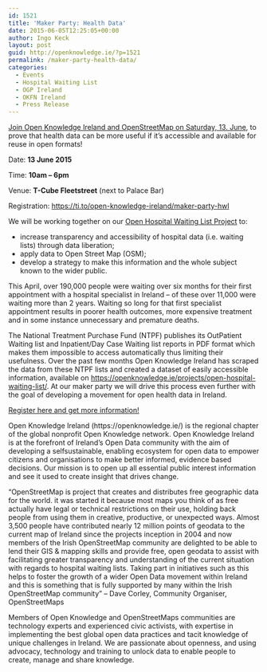 ```yaml
---
id: 1521
title: 'Maker Party: Health Data'
date: 2015-06-05T12:25:05+00:00
author: Ingo Keck
layout: post
guid: http://openknowledge.ie/?p=1521
permalink: /maker-party-health-data/
categories:
  - Events
  - Hospital Waiting List
  - OGP Ireland
  - OKFN Ireland
  - Press Release
---
```

[Join Open Knowledge Ireland and OpenStreetMap on Saturday, 13. June,](https://ti.to/open-knowledge-ireland/maker-party-hwl) to prove that health data can be more useful if it&#8217;s accessible and available for reuse in open formats!

Date: **13 June 2015**
  
Time: **10am &#8211; 6pm**
  
Venue: **T-Cube Fleetstreet** (next to Palace Bar)
  
Registration: <https://ti.to/open-knowledge-ireland/maker-party-hwl>

We will be working together on our [Open Hospital Waiting List Project](/projects/open-hospital-waiting-list/ "Open Hospital Waiting List") to:

  * increase transparency and accessibility of hospital data (i.e. waiting lists) through data liberation;
  * apply data to Open Street Map (OSM);
  * develop a strategy to make this information and the whole subject known to the wider public.

This April, over 190,000 people were waiting over six months for their first appointment with a hospital specialist in Ireland – of these over 11,000 were waiting more than 2 years. Waiting so long for that first specialist appointment results in poorer health outcomes, more expensive treatment and in some instance unnecessary and premature deaths.

The National Treatment Purchase Fund (NTPF) publishes its Out­Patient Waiting list and In­patient/Day Case Waiting list reports in PDF format which makes them impossible to access automatically thus limiting their usefulness. Over the past few months Open Knowledge Ireland has scraped the data from these NTPF lists and created a dataset of easily accessible information, available on <https://openknowledge.ie/projects/open-hospital-waiting-list/>. At our maker party we will drive this process even further with the goal of developing a movement for open health data in Ireland.

[Register here and get more information!](https://ti.to/open-knowledge-ireland/maker-party-hwl)

Open Knowledge Ireland (h​ttps://openknowledge.ie/)​ is the regional chapter of the global non­profit Open Knowledge network. Open Knowledge Ireland is at the forefront of Ireland’s Open Data community with the aim of developing a self­sustainable, enabling ecosystem for open data to empower citizens and organisations to make better informed, evidence ­based decisions. Our mission is to open up all essential public interest information and see it used to create insight that drives change.

&#8220;OpenStreetMap is project that creates and distributes free geographic data for the world. it was started it because most maps you think of as free actually have legal or technical restrictions on their use, holding back people from using them in creative, productive, or unexpected ways. Almost 3,500 people have contributed nearly 12 million points of geodata to the current map of Ireland since the projects inception in 2004 and now members of the Irish OpenStreetMap community are delighted to be able to lend their GIS & mapping skills and provide free, open geodata to assist with facilitating greater transparency and understanding of the current situation with regards to hospital waiting lists. Taking part in initiatives such as this helps to foster the growth of a wider Open Data movement within Ireland and this is something that is fully supported by many within the Irish OpenStreetMap community&#8221; &#8211; Dave Corley, Community Organiser, OpenStreetMaps

Members of Open Knowledge and OpenStreetMaps communities are technology experts and experienced civic activists, with expertise in implementing the best global open data practices and tacit knowledge of unique challenges in Ireland. We are passionate about openness, and using advocacy, technology and training to unlock data to enable people to create, manage and share knowledge.